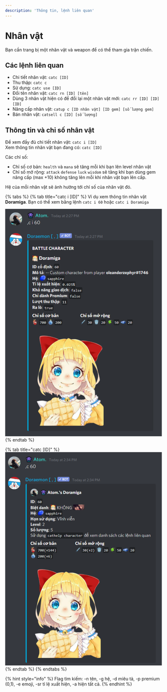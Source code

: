 ```yaml
---
description: 'Thông tin, lệnh liên quan'
---
```


# Nhân vật

Bạn cần trang bị một nhân vật và weapon để có thể tham gia trận chiến.

## Các lệnh liên quan

*  Chi tiết nhân vật: `catc [ID]`
*  Thu thập: `catc c`
*  Sử dụng: `catc use [ID]`
*  Đổi tên nhân vật: `catc rn [ID] [tên]`
*  Dùng 3 nhân vật hiện có để đổi lại một nhân vật mới: `catc rr [ID] [ID] [ID]`
*  Nâng cấp nhân vật: `catup c [ID nhân vật] [ID gem] [số lượng gem]`
*  Bán nhân vật: `catsell c [ID] [số lượng]`

## Thông tin và chỉ số nhân vật

Để xem đầy đủ chi tiết nhân vật: `catc i [ID]`   
Xem thông tin nhân vật bạn đang có: `catc [ID]`

Các chỉ số:

* Chỉ số cơ bản:  `health` và `mana` sẽ tăng mỗi khi bạn lên level nhân vật
* Chỉ số mở rộng:  `attack` `defense` `luck` `wisdom` sẽ tăng khi bạn dùng gem nâng cấp \(max +10\) không tăng lên mỗi khi nhân vật bạn lên cấp.

Hệ của mỗi nhân vật sẽ ảnh hưởng tới chỉ số của nhân vật đó.  


{% tabs %}
{% tab title="catc i \[ID\]" %}
Ví dụ xem thông tin nhân vật **Doramiga**. Bạn có thể xem bằng lệnh `catc i 60` hoặc `catc i Doramiga`

![Th&#xF4;ng tin nh&#xE2;n v&#x1EAD;t ID Doramiga](../../.gitbook/assets/image%20%285%29.png)
{% endtab %}

{% tab title="catc \[ID\]" %}
![Th&#xF4;ng tin Doramiga b&#x1EA1;n &#x111;ang s&#x1EDF; h&#x1EEF;u](../../.gitbook/assets/image%20%286%29.png)
{% endtab %}
{% endtabs %}

{% hint style="info" %}
Flag tìm kiếm: -n tên, -g hệ, -d miêu tả, -p premium \(0,1\), -e emoji, -sr tỉ lệ xuất hiện, -a hiện tất cả.
{% endhint %}



